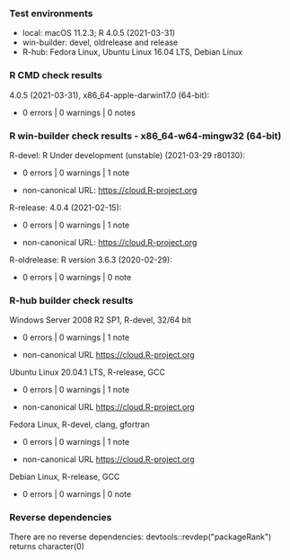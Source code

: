 ### Test environments

* local: macOS 11.2.3; R 4.0.5 (2021-03-31)
* win-builder: devel, oldrelease and release
* R-hub: Fedora Linux, Ubuntu Linux 16.04 LTS, Debian Linux


### R CMD check results

4.0.5 (2021-03-31), x86_64-apple-darwin17.0 (64-bit):
* 0 errors | 0 warnings | 0 notes


### R win-builder check results - x86_64-w64-mingw32 (64-bit)

R-devel: R Under development (unstable) (2021-03-29 r80130):
* 0 errors | 0 warnings | 1 note
- non-canonical URL: https://cloud.R-project.org

R-release: 4.0.4 (2021-02-15):
* 0 errors | 0 warnings | 1 note
- non-canonical URL: https://cloud.R-project.org

R-oldrelease: R version 3.6.3 (2020-02-29):
* 0 errors | 0 warnings | 0 note


### R-hub builder check results

Windows Server 2008 R2 SP1, R-devel, 32/64 bit
* 0 errors | 0 warnings | 1 note
- non-canonical URL https://cloud.R-project.org

Ubuntu Linux 20.04.1 LTS, R-release, GCC
* 0 errors | 0 warnings | 1 note
- non-canonical URL https://cloud.R-project.org

Fedora Linux, R-devel, clang, gfortran
* 0 errors | 0 warnings | 1 note
- non-canonical URL https://cloud.R-project.org

Debian Linux, R-release, GCC
* 0 errors | 0 warnings | 0 note


### Reverse dependencies

There are no reverse dependencies:
  devtools::revdep("packageRank") returns character(0)
